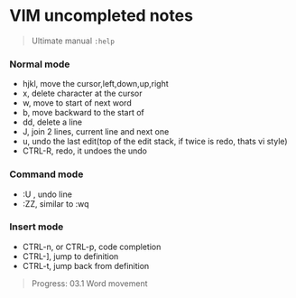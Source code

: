 # VIM uncompleted notes

> Ultimate manual `:help`


### Normal mode
- hjkl, move the cursor,left,down,up,right
- x, delete character at the cursor
- w, move to start of next word
- b, move backward to the start of 
- dd, delete a line
- J, join 2 lines, current line and next one
- u, undo the last edit(top of the edit stack, if twice is redo, thats vi style)
- CTRL-R, redo, it undoes the undo 

### Command mode
- :U , undo line
- :ZZ, similar to :wq



### Insert mode
- CTRL-n, or CTRL-p, code completion
- CTRL-], jump to definition
- CTRL-t, jump back from definition


> Progress: 03.1 Word movement
